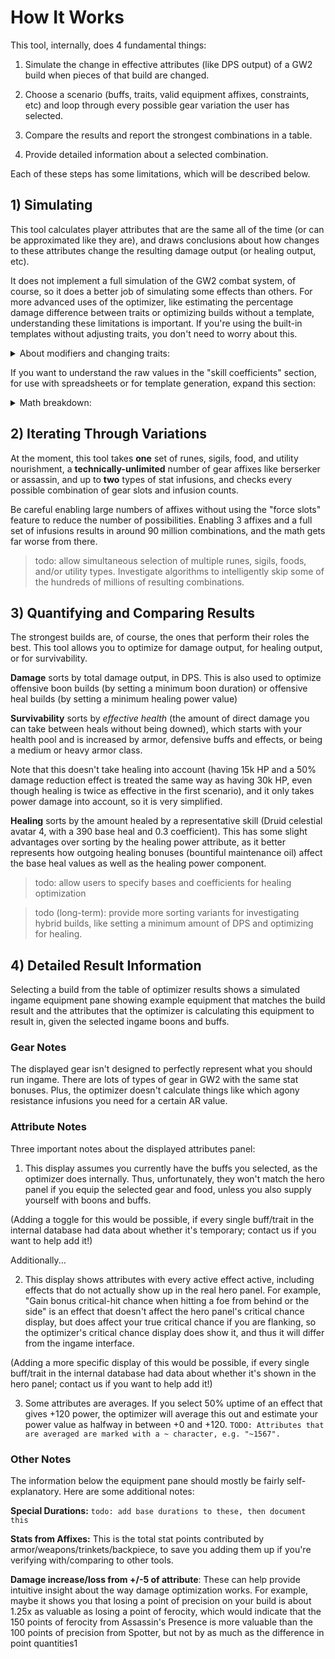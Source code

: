 # How It Works

This tool, internally, does 4 fundamental things:

1) Simulate the change in effective attributes (like DPS output) of a GW2 build when pieces of that build are changed.

2) Choose a scenario (buffs, traits, valid equipment affixes, constraints, etc) and loop through every possible gear variation the user has selected.

3) Compare the results and report the strongest combinations in a table.

4) Provide detailed information about a selected combination.

Each of these steps has some limitations, which will be described below.

## 1) Simulating

This tool calculates player attributes that are the same all of the time (or can be approximated like they are), and draws conclusions about how changes to these attributes change the resulting damage output (or healing output, etc).

It does not implement a full simulation of the GW2 combat system, of course, so it does a better job of simulating some effects than others. For more advanced uses of the optimizer, like estimating the percentage damage difference between traits or optimizing builds without a template, understanding these limitations is important. If you're using the built-in templates without adjusting traits, you don't need to worry about this.

<details>
<summary>About modifiers and changing traits:</summary>

The optimizer's simulation breaks down damage into components for power and for each damaging condition, but no further. It doesn't break things down by skill type or by individual skill cast, though both of these are theoretically possible to simulate with much more input data.

Therefore, these types of modifiers are not simulated by the optimizer's attribute system:

**a) Bonuses to a specific skill type**, like "conditions dealt by a scepter are stronger." The effect of toggling these can't be accurately simulated without knowing what portion of damage/condition application/healing was performed by each type of skill or effect.

**b) Bonuses which change your rotation or have direct effects of their own**, like "consecrations have reduced cooldown" or "deal damage when you dodge." The effect of toggling these these can't be accurately simulated without simulating your entire rotation.

> todo: mark these kinds of traits with a warning somehow!

The effects of these types of modifiers are quietly included in the the "skill coefficients" data of the optimizer's built-in templates, which results in an accurate simulation when the trait data and coefficient data match. Toggling them without also changing the "skill coefficients" section may lead to inaccurate results, however.__*__ Making these comparisons correctly requires a separate template with each trait.

These general types of modifiers, on the other hand, are simulated by the optimizer's attribute system:

**c) Consistent bonuses**. ex: "+100 precision", or "+5% critical damage." These have a predictable, calculable effect on every skill you use, so the math to simulate adding or removing one is simple and generally very accurate. 

**d) Bonuses with uptime**, like "+120 ferocity while holding an axe (which is about 40% of the time)." These can be estimated by averaging out the bonus and assuming that the build's damage is fairly even over time. This assumption would be far off if, say, a build actually did 70% of its damage during the 40% of the time it was holding an axe, but is usually reasonable.

After loading a template, these general bonuses can be removed, added, or changed in quantity freely, and the template should continue to yield accurate results. This is not only useful for optimizing builds in different scenarios or with certain trait changes, it can also be used for comparisons like "About how much DPS is Assassin's Presence worth?" or "Which is better, thief runes or accuracy sigil?"

---

*For example, loading a condi renegade template with Dance of Death (a lifesteal effect; category B) and then changing it to Swift Termination (an uptime-based buff; category D) would correctly add the damage buff effect in the optimizer's attribute system but would not remove the lifesteal effect, resulting in a power damage component that is slightly too high.

Most of the time this doesn't change the optimal gear, but it can result in unrealistic DPS output values.

All this means is that to be able to, for example, compare a quickbrand build with Legendary Lore and more quickness duration with a build with Stalwart Speed and more offensive gear, one needs to change "skill coefficients" templates, not just traits, but this is not obvious from the UI.

</details>

If you want to understand the raw values in the "skill coefficients" section, for use with spreadsheets or for template generation, expand this section:

<details>
<summary>Math breakdown:</summary>

As mentioned, the optimizer calculates generally-applicable attributes like effective power and burning duration, and multiplies the "skill coefficients" data by these values to output DPS. How do we calculate this data so that it results in the correct damage and distribution?

### From ingame results (Elite Insights log)...

Test the build in question ingame and measure its DPS output (power, burning, bleeding, etc). Force the optimizer to run the tested scenario as closely as possible, then enter the measured DPS into the tool at the bottom of the optimizer's results section under "Development."

The optimizer calculates what skill coefficient slider inputs would result in the measured ingame damage output with the currently selected settings and gear.

This inherently includes everything the optimizer does not simulate in the skill coefficient data, without needing to know exactly what it represents.

### From a spreadsheet

Exactly what *does* skill coefficient data represent?

The damage dealt by a skill can be broken down completely as:

```
Power Damage = (Weapon Strength * Coefficient / Target Armor) * Effective Power * Optimizer simulated modifiers * Optimizer ignored modifiers
```
```
Burning/bleeding/etc Damage = (Stacks Applied * Base Duration) * Damage Per Tick * Optimizer simulated modifiers * Optimizer ignored modifiers
```
Total DPS is calculated as the sum of these damages for every skill cast, divided by the total combat time.

These can be rearranged to separate out what the optimizer simulates, and what it does not:

```
Power Damage = (Effective Power * Optimizer simulated modifiers / Target Armor)
  * (Weapon Strength * Coefficient * Optimizer ignored modifiers)

Power DPS = (optimizer stuff)
  * average (Weapon Strength * Coefficient * Optimizer ignored modifiers) per second
```
```
Burning/bleeding/etc Damage = (Damage Per Tick * Optimizer simulated modifiers)
  * (Stacks Applied * Base Duration * Optimizer ignored modifiers)

Burning/bleeding/etc DPS = (optimizer stuff)
  * average (Stacks Applied * Base Duration * Optimizer ignored modifiers) per second
```

Thus, the skill coefficient data for power is "the average amount of `skill coefficient * weapon strength` my skills deal per second," and for burning it is "the average amount of `stacks of burning * duration` my skills deal per second" (both including specific modifiers).

In short, it is exactly how strong your build's rotation is, independent of gear or buffs.

</details>

## 2) Iterating Through Variations

At the moment, this tool takes **one** set of runes, sigils, food, and utility nourishment, a **technically-unlimited** number of gear affixes like berserker or assassin, and up to **two** types of stat infusions, and checks every possible combination of gear slots and infusion counts.

Be careful enabling large numbers of affixes without using the "force slots" feature to reduce the number of possibilities. Enabling 3 affixes and a full set of infusions results in around 90 million combinations, and the math gets far worse from there.

> todo: allow simultaneous selection of multiple runes, sigils, foods, and/or utility types. Investigate algorithms to intelligently skip some of the hundreds of millions of resulting combinations.

## 3) Quantifying and Comparing Results

The strongest builds are, of course, the ones that perform their roles the best. This tool allows you to optimize for damage output, for healing output, or for survivability.

**Damage** sorts by total damage output, in DPS. This is also used to optimize offensive boon builds (by setting a minimum boon duration) or offensive heal builds (by setting a minimum healing power value)

**Survivability** sorts by *effective health* (the amount of direct damage you can take between heals without being downed), which starts with your health pool and is increased by armor, defensive buffs and effects, or being a medium or heavy armor class.

Note that this doesn't take healing into account (having 15k HP and a 50% damage reduction effect is treated the same way as having 30k HP, even though healing is twice as effective in the first scenario), and it only takes power damage into account, so it is very simplified.

**Healing** sorts by the amount healed by a representative skill (Druid celestial avatar 4, with a 390 base heal and 0.3 coefficient). This has some slight advantages over sorting by the healing power attribute, as it better represents how outgoing healing bonuses (bountiful maintenance oil) affect the base heal values as well as the healing power component.

> todo: allow users to specify bases and coefficients for healing optimization

> todo (long-term): provide more sorting variants for investigating hybrid builds, like setting a minimum amount of DPS and optimizing for healing.

## 4) Detailed Result Information

Selecting a build from the table of optimizer results shows a simulated ingame equipment pane showing example equipment that matches the build result and the attributes that the optimizer is calculating this equipment to result in, given the selected ingame boons and buffs.

### Gear Notes

The displayed gear isn't designed to perfectly represent what you should run ingame. There are lots of types of gear in GW2 with the same stat bonuses. Plus, the optimizer doesn't calculate things like which agony resistance infusions you need for a certain AR value.

### Attribute Notes

Three important notes about the displayed attributes panel:

1. This display assumes you currently have the buffs you selected, as the optimizer does internally. Thus, unfortunately, they won't match the hero panel if you equip the selected gear and food, unless you also supply yourself with boons and buffs.

(Adding a toggle for this would be possible, if every single buff/trait in the internal database had data about whether it's temporary; contact us if you want to help add it!)

Additionally...

2. This display shows attributes with every active effect active, including effects that do not actually show up in the real hero panel. For example, "Gain bonus critical-hit chance when hitting a foe from behind or the side" is an effect that doesn't affect the hero panel's critical chance display, but does affect your true critical chance if you are flanking, so the optimizer's critical chance display does show it, and thus it will differ from the ingame interface.

(Adding a more specific display of this would be possible, if every single buff/trait in the internal database had data about whether it's shown in the hero panel; contact us if you want to help add it!)

3. Some attributes are averages. If you select 50% uptime of an effect that gives +120 power, the optimizer will average this out and estimate your power value as halfway in between +0 and +120. `TODO: Attributes that are averaged are marked with a ~ character, e.g. "~1567".`

### Other Notes

The information below the equipment pane should mostly be fairly self-explanatory. Here are some additional notes:

**Special Durations:** `todo: add base durations to these, then document this`

**Stats from Affixes:** This is the total stat points contributed by armor/weapons/trinkets/backpiece, to save you adding them up if you're verifying with/comparing to other tools.

**Damage increase/loss from +/-5 of attribute**: These can help provide intuitive insight about the way damage optimization works. For example, maybe it shows you that losing a point of precision on your build is about 1.25x as valuable as losing a point of ferocity, which would indicate that the 150 points of ferocity from Assassin's Presence is more valuable than the 100 points of precision from Spotter, but not by as much as the difference in point quantities1